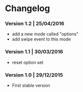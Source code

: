 # Changelog

### Version 1.2 | 25/04/2016

* add a new mode called "options"
* add swipe event to this mode

### Version 1.1 | 30/03/2016

* reset option set

### Version 1.0 | 29/12/2015

* First stable version
